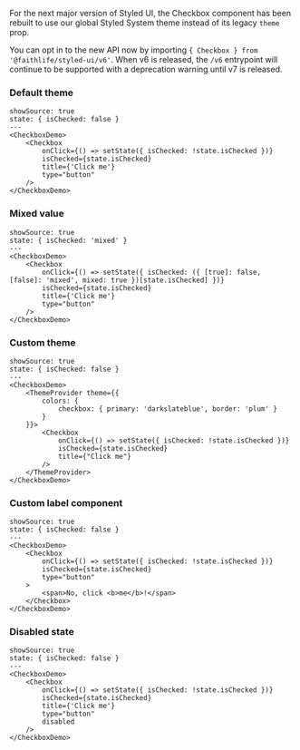 For the next major version of Styled UI, the Checkbox component has been rebuilt to use our global Styled System theme instead of its legacy `theme` prop.

You can opt in to the new API now by importing `{ Checkbox } from '@faithlife/styled-ui/v6'`. When v6 is released, the `/v6` entrypoint will continue to be supported with a deprecation warning until v7 is released.

### Default theme

```react
showSource: true
state: { isChecked: false }
---
<CheckboxDemo>
	<Checkbox
		onClick={() => setState({ isChecked: !state.isChecked })}
		isChecked={state.isChecked}
		title={'Click me'}
		type="button"
	/>
</CheckboxDemo>
```

### Mixed value

```react
showSource: true
state: { isChecked: 'mixed' }
---
<CheckboxDemo>
	<Checkbox
		onClick={() => setState({ isChecked: ({ [true]: false, [false]: 'mixed', mixed: true })[state.isChecked] })}
		isChecked={state.isChecked}
		title={'Click me'}
		type="button"
	/>
</CheckboxDemo>
```

### Custom theme

```react
showSource: true
state: { isChecked: false }
---
<CheckboxDemo>
	<ThemeProvider theme={{
		colors: {
			checkbox: { primary: 'darkslateblue', border: 'plum' }
		}
	}}>
		<Checkbox
			onClick={() => setState({ isChecked: !state.isChecked })}
			isChecked={state.isChecked}
			title={"Click me"}
		/>
	</ThemeProvider>
</CheckboxDemo>
```

### Custom label component

```react
showSource: true
state: { isChecked: false }
---
<CheckboxDemo>
	<Checkbox
		onClick={() => setState({ isChecked: !state.isChecked })}
		isChecked={state.isChecked}
		type="button"
	>
		<span>No, click <b>me</b>!</span>
	</Checkbox>
</CheckboxDemo>
```

### Disabled state

```react
showSource: true
state: { isChecked: false }
---
<CheckboxDemo>
	<Checkbox
		onClick={() => setState({ isChecked: !state.isChecked })}
		isChecked={state.isChecked}
		title={'Click me'}
		type="button"
		disabled
	/>
</CheckboxDemo>
```
